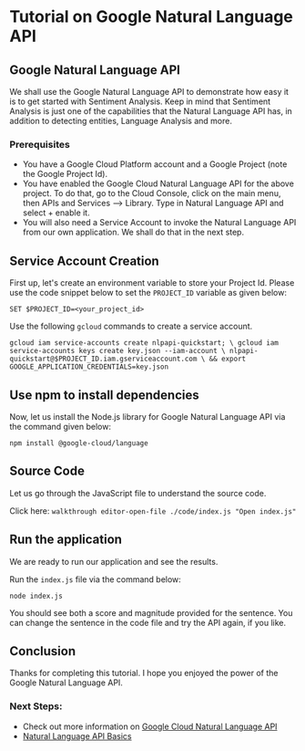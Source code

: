 # Tutorial on Google Natural Language API

## Google Natural Language API
We shall use the Google Natural Language API to demonstrate how easy it is to get started with Sentiment Analysis. Keep in mind that Sentiment Analysis is just one of the capabilities that the Natural Language API has, in addition to detecting entities, Language Analysis and more. 

### Prerequisites

 -  You have a Google Cloud Platform account and a Google Project (note the Google Project Id).
 -  You have enabled the Google Cloud Natural Language API for the above project. To do that, go to the Cloud Console, click on the main menu, then APIs and Services --> Library. Type in Natural Language API and select + enable it. 
 -  You will also need a Service Account to invoke the Natural Language API from our own application. We shall do that in the next step.

## Service Account Creation

First up, let's create an environment variable to store your Project Id. Please use the code snippet below to set the ``PROJECT_ID`` variable as given below:

`SET $PROJECT_ID=<your_project_id>`

Use the following ``gcloud`` commands to create a service account.

```gcloud iam service-accounts create nlpapi-quickstart; \ gcloud iam service-accounts keys create key.json --iam-account \ nlpapi-quickstart@$PROJECT_ID.iam.gserviceaccount.com \ && export GOOGLE_APPLICATION_CREDENTIALS=key.json```

## Use npm to install dependencies

Now, let us install the Node.js library for Google Natural Language API via the command given below:

`npm install @google-cloud/language`

## Source Code

Let us go through the JavaScript file to understand the source code. 

Click here: `walkthrough editor-open-file ./code/index.js "Open index.js"`

## Run the application

We are ready to run our application and see the results. 

Run the ``index.js`` file via the command below:

```node index.js```

You should see both a score and magnitude provided for the sentence. You can change the sentence in the code file and try the API again, if you like. 

## Conclusion

Thanks for completing this tutorial. I hope you enjoyed the power of the Google Natural Language API.

### Next Steps:

 - Check out more information on [Google Cloud Natural Language API](https://cloud.google.com/natural-language/) 
 - [Natural Language API Basics](https://cloud.google.com/natural-language/docs/basics)
